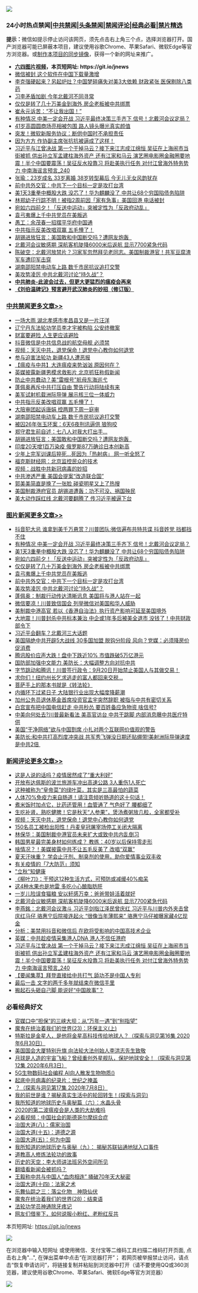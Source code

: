 ![](https://raw.githubusercontent.com/fqnews/bnews/master/64photo/fqnews-qr.jpg)

<div id="tt">
<h3>24小时热点禁闻|<a href="#%E4%B8%AD%E5%85%B1%E7%A6%81%E9%97%BB%E6%9B%B4%E5%A4%9A%E6%96%87%E7%AB%A0">中共禁闻</a>|<a href="#%E5%9B%BE%E7%89%87%E6%96%B0%E9%97%BB%E6%9B%B4%E5%A4%9A%E6%96%87%E7%AB%A0">头条禁闻</a>|<a href="#%E6%96%B0%E9%97%BB%E8%AF%84%E8%AE%BA%E6%9B%B4%E5%A4%9A%E6%96%87%E7%AB%A0">禁闻评论|<a href="#%E5%BF%85%E7%9C%8B%E7%BB%8F%E5%85%B8%E5%A5%BD%E6%96%87">经典必看|<a href="/video.md#%E7%A6%81%E7%89%87%E7%B2%BE%E9%80%89">禁片精选</a></h3>
<div><b>提示：</b>微信如提示停止访问该网页，须先点击右上角三个点，选择浏览器打开。国产浏览器可能已屏蔽本项目，建议使用谷歌Chrome、苹果Safari、微软Edge等官方浏览器。或<a href="https://github.com/fqnews/bnews/blob/master/%E5%88%B6%E4%BD%9Cgit%E7%A6%81%E9%97%BB%E9%95%9C%E5%83%8F.md">制作本项目的同步镜像</a>，获得一个新的网址来推广。</div>
<ul>
<li><b><a href="http://d1.bdrive.tk/64.mp4" target="_blank">六四图片视频</a>，本页短网址: https://git.io/jnews</b></li>
<li><a href="/cnnews/20200809/1376938.md">微信被封 这个软件在中国下载量激增</a></li>
<li><a href="/cnnews/20200809/1376880.md">李克强硬起来？另起炉灶？中国梦碎痛失对美3大依赖 财政紧张 医保剔除八类药</a></li>
<li><a href="/ssgc/20200809/1376915.md">习李矛盾加剧 今年北戴河不同寻常</a></li>
<li><a href="/topimagenews/20200809/1377013.md">仅仅是转了几十万美金到海外 房企老板被中共绑票</a></li>
<li><a href="/cnnews/20200809/1376947.md">崔永元诉苦：“不让我出国！”</a></li>
<li><a href="/topimagenews/20200809/1377321.md">有种情况 中美一定会开战 习近平最终决策三手齐下 信号！北戴河会议定局？</a></li>
<li><a href="/yule/20200809/1376896.md">41岁高圆圆商场亮相被包围 路人镜头曝光真实颜值</a></li>
<li><a href="/cnnews/20200809/1377236.md">突发！微软新服务协议：断供中国时不承担责任</a></li>
<li><a href="/cnnews/20200809/1376979.md">因为方方 作协副主席张抗抗被逼成了这样！</a></li>
<li><a href="/comments/20200809/1377175.md">习近平与江曾决战 第一个干掉马云？接下来江志成江绵恒 吴征在上海闹市当街被抓 供出孙立军孟建柱海外资产 还有江家和马云 演艺圈电影圈金融圈要地震！半个中国要震荡！吴征反水投靠习 将赴美执行任务 对付江曾海外特务势力 中南海谣言预言_240</a></li>
<li><a href="/yule/20200809/1376899.md">张瑜：23岁成名 33岁离婚 38岁转型幕后 今无儿无女风韵犹存</a></li>
<li><a href="/topimagenews/20200809/1376988.md">前中共外交官：中共下一个目标一定是攻打台湾</a></li>
<li><a href="/topimagenews/20200809/1377246.md">美1天3重拳中概股大跌 没芯了！华为麒麟没了 中共让68个穷国陷债务陷阱</a></li>
<li><a href="/cnnews/20200809/1377192.md">林郑幼子行踪不明！被指2周前因「家有急事」美国回港 电话被封</a></li>
<li><a href="/topimagenews/20200809/1377193.md">宛如六四前夕！「反送中运动」突被定性为「反政府动乱」 </a></li>
<li><a href="/topimagenews/20200809/1377012.md">袁弓夷爆上千中共党员在美叛逃</a></li>
<li><a href="/baitai/20200809/1377223.md">愚工：余茂春一招摆平华府中国通</a></li>
<li><a href="/cbnews/20200809/1377054.md">中共指示反美改唱双赢 五毛懵了！</a></li>
<li><a href="/cbnews/20200809/1377014.md">胡锡进放狂言：美国敢和中国断交吗？遭网友炮轰  </a></li>
<li><a href="/comments/20200809/1377221.md">北戴河会议敏感期 深航客机陡降6000米后返航 显示7700紧急代码</a></li>
<li><a href="/bannedvideo/20200809/1376904.md">陈破空：北戴河放禁片？习家军忽然拜见老同志。美国制裁港官！共军豆腐渣军车遭印军击穿</a></li>
<li><a href="/cbnews/20200809/1377017.md">湖南邵阳禁电动车上路 数千市民抗议追打交警</a></li>
<li><a href="/topimagenews/20200809/1376970.md">美攻势凌厉 中共北戴河讨论“持久战”？</a></li>
<li><b><a href="/comments/20200211/1275071.md" target="_blank">中共肺炎-此波会过去，但更大更猛烈的瘟疫会再来</a></b></li>
<li><b><a href="/comments/20200207/1272816.md" target="_blank">《刘伯温碑记》预言避开武汉肺炎的妙招（修订版）</a></b></li>
</ul>
</div>

<div class="catlist">
<h3><a href="/cbnews/" target="_blank">中共禁闻</a><span><a href="/cbnews/" target="_blank" rel="nofollow">更多文章>></a></span></h3>
<ul>
<li><a href="/cbnews/20200810/1377404.md" target="_blank">一场大雨 湖北孝感市孝昌县又是一片汪洋</a></li>
<li><a href="/cbnews/20200809/1377362.md" target="_blank">辽宁丹东法轮功学员李才宇被构陷 公安终撤案</a></li>
<li><a href="/cbnews/20200809/1377339.md" target="_blank">财富要避险 人生更应该避险</a></li>
<li><a href="/cbnews/20200809/1377337.md" target="_blank">抖音微信是中共信息战的航空母舰 必须禁</a></li>
<li><a href="/comments/20200809/1377181.md" target="_blank">视频：天灭中共，退党保命！退党中心教你如何退党</a></li>
<li><a href="/cbnews/20200809/1377186.md" target="_blank">参与迫害法轮功 新疆43人遭恶报</a></li>
<li><a href="/cbnews/20200809/1377270.md" target="_blank">【瘟疫与中共】大连瘟疫来势汹汹 原因何在？</a></li>
<li><a href="/cbnews/20200809/1377251.md" target="_blank">英媒披露新疆男模求救影片 北京抓狂称假新闻</a></li>
<li><a href="/cbnews/20200809/1377238.md" target="_blank">防止中共蠢动？美“雷根号”航母东海巡弋</a></li>
<li><a href="/cbnews/20200809/1377194.md" target="_blank">蓬佩奥再斥中共打压自由 警告行动将陆续有来</a></li>
<li><a href="/cbnews/20200809/1377169.md" target="_blank">美军试射机载洲际导弹 展示核三位一体威力</a></li>
<li><a href="/cbnews/20200809/1377054.md" target="_blank">中共指示反美改唱双赢 五毛懵了！</a></li>
<li><a href="/cbnews/20200809/1377018.md" target="_blank">大陪审团起诉唐娟 控两罪下周一庭审</a></li>
<li><a href="/cbnews/20200809/1377017.md" target="_blank">湖南邵阳禁电动车上路 数千市民抗议追打交警</a></li>
<li><a href="/cbnews/20200809/1377016.md" target="_blank">被囚26年张玉环案：6天6夜刑讯逼供 狼狗咬</a></li>
<li><a href="/cbnews/20200809/1377015.md" target="_blank">郑守君生前自述：七八人对我大打出手…</a></li>
<li><a href="/cbnews/20200809/1377014.md" target="_blank">胡锡进放狂言：美国敢和中国断交吗？遭网友炮轰  </a></li>
<li><a href="/cbnews/20200809/1376786.md" target="_blank">印度20天增1百万染疫 俄罗斯87万确诊日本创新高</a></li>
<li><a href="/cbnews/20200809/1376909.md" target="_blank">少年上完军训课后猝死…死因为「热射病」 网一听全怒了</a></li>
<li><a href="/cbnews/20200809/1376876.md" target="_blank">福克斯财经网：北京监控民众的技术</a></li>
<li><a href="/comments/20200808/1376747.md" target="_blank">视频：战胜中共新冠病毒的妙招</a></li>
<li><a href="/cbnews/20200808/1376749.md" target="_blank">中共渗透严重 美国会提案“改造联合国”</a></li>
<li><a href="/cbnews/20200808/1376705.md" target="_blank">郭美美简直是换了一张脸 碰瓷明星又上了热搜</a></li>
<li><a href="/cbnews/20200808/1376647.md" target="_blank">美国制裁港府官员 胡锡进遭轰：功不可没、祸国殃民</a></li>
<li><a href="/cbnews/20200808/1376633.md" target="_blank">美大动作踩红线 北戴河要翻腾了 传习近平被逼下台</a></li>

</ul>
</div>
<div class="catlist">
<h3><a href="/topimagenews/" target="_blank">图片新闻</a><span><a href="/topimagenews/" target="_blank" rel="nofollow">更多文章>></a></span></h3>
<ul>
<li><a href="/topimagenews/20200809/1377376.md" target="_blank">抖音犯大忌 谁拿到美千万悬赏？川普团队:微信遍布共特共谍 抖音姓党 挡都挡不住</a></li>
<li><a href="/topimagenews/20200809/1377321.md" target="_blank">有种情况 中美一定会开战 习近平最终决策三手齐下 信号！北戴河会议定局？</a></li>
<li><a href="/topimagenews/20200809/1377246.md" target="_blank">美1天3重拳中概股大跌 没芯了！华为麒麟没了 中共让68个穷国陷债务陷阱</a></li>
<li><a href="/topimagenews/20200809/1377193.md" target="_blank">宛如六四前夕！「反送中运动」突被定性为「反政府动乱」</a></li>
<li><a href="/topimagenews/20200809/1377013.md" target="_blank">仅仅是转了几十万美金到海外 房企老板被中共绑票</a></li>
<li><a href="/topimagenews/20200809/1377012.md" target="_blank">袁弓夷爆上千中共党员在美叛逃</a></li>
<li><a href="/topimagenews/20200809/1376988.md" target="_blank">前中共外交官：中共下一个目标一定是攻打台湾</a></li>
<li><a href="/topimagenews/20200809/1376970.md" target="_blank">美攻势凌厉 中共北戴河讨论“持久战”？</a></li>
<li><a href="/topimagenews/20200808/1376653.md" target="_blank">蓬佩奥：制裁行动传达清晰讯息 美国将与港人站在一起</a></li>
<li><a href="/topimagenews/20200808/1376494.md" target="_blank">微信要凉！川普致信国会 列举微信对美国和华人威胁</a></li>
<li><a href="/topimagenews/20200808/1376493.md" target="_blank">美制裁中港高官 若以《香港自治法》执行资产影响可延至美国境外</a></li>
<li><a href="/topimagenews/20200807/1376320.md" target="_blank">大地震！川普封杀中共标本兼治 中企或1年多后被美全退市 没钱了！中共财政部令下</a></li>
<li><a href="/topimagenews/20200807/1376226.md" target="_blank">习近平会翻车？北戴河三大话题</a></li>
<li><a href="/topimagenews/20200807/1376194.md" target="_blank">美国隔绝中共开辟5大战线 30多国加盟 脱钩分阶段 风向？党媒：必须降房价促消费</a></li>
<li><a href="/topimagenews/20200807/1376088.md" target="_blank">腾讯股价应声大跌！盘中下跌近10% 市值跌破5万亿港元</a></li>
<li><a href="/topimagenews/20200807/1376087.md" target="_blank">国防部加强中文能力 美防长：大幅调整方向对抗中共</a></li>
<li><a href="/topimagenews/20200807/1375982.md" target="_blank">字节跳动和腾讯！川普签行政令：9月20日开始禁止美国人与其做交易！</a></li>
<li><a href="/topimagenews/20200807/1375920.md" target="_blank">求你们！纽约州长乞求逃走的富人都回来交税…</a></li>
<li><a href="/comments/20200807/1375707.md" target="_blank">菩萨手上的那本书就是《转法轮》</a></li>
<li><a href="/topimagenews/20200807/1375875.md" target="_blank">内循环下过紧日子 大陆银行业出现大幅度降薪潮</a></li>
<li><a href="/topimagenews/20200807/1375874.md" target="_blank">加州公务员退休基金首席投资官孟宇突然辞职 被指与中共有密切关系</a></li>
<li><a href="/topimagenews/20200807/1375873.md" target="_blank">白宫宣布把中国电信赶走 中共秒怂 要百姓备应急物资 啥信号?</a></li>
<li><a href="/topimagenews/20200807/1375872.md" target="_blank">中美向何处去?川普最新看法 美高官访台 中共干跳脚 内部消息曝中共医疗特供</a></li>
<li><a href="/topimagenews/20200807/1375871.md" target="_blank">美国“干净网络”欲与中国割席 小扎对两个互联网价值观的警告</a></li>
<li><a href="/topimagenews/20200806/1375697.md" target="_blank">美防长:和中共打高烈度冲突战 共军秀飞弹没日期还贴绷带!美射洲际导弹速度是中共2倍 </a></li>

</ul>
</div>
<div class="catlist">
<h3><a href="/comments/" target="_blank">新闻评论</a><span><a href="/comments/" target="_blank" rel="nofollow">更多文章>></a></span></h3>
<ul>
<li><a href="/comments/20200810/1377384.md" target="_blank">这是人说的话吗？疫情居然成了“重大利好”</a></li>
<li><a href="/comments/20200810/1377382.md" target="_blank">开放布达佩斯的波兰旅游车冲出高速公路 3人重伤1人死亡</a></li>
<li><a href="/comments/20200809/1377347.md" target="_blank">这种被称为“皇帝菜”的绿叶菜，其实是三高最怕的蔬菜</a></li>
<li><a href="/comments/20200809/1377346.md" target="_blank">人体70%免疫力来自肠道！请注意倾听肠道的这十句话！</a></li>
<li><a href="/comments/20200809/1377345.md" target="_blank">煮米饭时加点它，比药还管用！血管通了 气色好了 腰都细了</a></li>
<li><a href="/comments/20200809/1377344.md" target="_blank">生吃补肾，熟吃健脾！它是秋天“人参果”，煲汤煮粥放几粒，全家都受补</a></li>
<li><a href="/comments/20200809/1377181.md" target="_blank">视频：天灭中共，退党保命！退党中心教你如何退党</a></li>
<li><a href="/comments/20200809/1377316.md" target="_blank">150名员工被检出阳性！丹麦皇冠屠宰场停工关闭大隔离</a></li>
<li><a href="/comments/20200809/1377299.md" target="_blank">林保华：美国制裁中港官员未来扩大或致中共内乱倒习</a></li>
<li><a href="/comments/20200809/1377298.md" target="_blank">韩国男星最完美身材如何练成？ 教练：40岁以后保持零走形</a></li>
<li><a href="/comments/20200809/1377237.md" target="_blank">啥情况？！美媒披露中共不让五毛反美了 改唱“双赢”</a></li>
<li><a href="/comments/20200809/1377232.md" target="_blank">夏天汗味重？ 学会止汗剂、制臭剂的使用，助你爱情事业双丰收</a></li>
<li><a href="/comments/20200809/1377231.md" target="_blank">有关疫情的「7大防范」须知</a></li>
<li><a href="/comments/20200809/1377230.md" target="_blank">&quot;立秋&quot;知健康</a></li>
<li><a href="/comments/20200809/1377229.md" target="_blank">《柳叶刀》：干预这12种生活方式，可预防或减缓40%痴呆</a></li>
<li><a href="/comments/20200809/1377228.md" target="_blank">这4种水果也是地雷 多吃小心酿脂肪肝</a></li>
<li><a href="/comments/20200809/1377227.md" target="_blank">一岁儿险误食猫粮  安以轩感万幸：爸爸带娃活着就好</a></li>
<li><a href="/comments/20200809/1377221.md" target="_blank">北戴河会议敏感期 深航客机陡降6000米后返航 显示7700紧急代码</a></li>
<li><a href="/comments/20200809/1377204.md" target="_blank">李燕銘：北戴河会议激斗 习近平剑指江泽民曾庆红 习近平与川普内外夹击曾庆红马仔 骆惠宁后院接连起火 “很像当年薄熙来” 骆惠宁马仔被曝家藏4亿现金</a></li>
<li><a href="/comments/20200809/1377203.md" target="_blank">分析：美禁用抖音和微信后  在欧将受影响的中国高技术企业</a></li>
<li><a href="/comments/20200809/1377202.md" target="_blank">英媒：中共趁疫情采集港人DNA 港人不信任港府</a></li>
<li><a href="/comments/20200809/1377175.md" target="_blank">习近平与江曾决战 第一个干掉马云？接下来江志成江绵恒 吴征在上海闹市当街被抓 供出孙立军孟建柱海外资产 还有江家和马云 演艺圈电影圈金融圈要地震！半个中国要震荡！吴征反水投靠习 将赴美执行任务 对付江曾海外特务势力 中南海谣言预言_240</a></li>
<li><a href="/comments/20200809/1377171.md" target="_blank">【要闻集萃】拜登直接给中共打气 舔功不是中国人专利</a></li>
<li><a href="/comments/20200809/1377029.md" target="_blank">最后一击 文字的两千多年就结束在微信手里</a></li>
<li><a href="/comments/20200809/1377028.md" target="_blank">搬起石头砸自己脚 能说好“中国故事”？</a></li>

</ul>
</div>

<div class="catlist">
<h3>必看经典好文</h3>
<ul>
<li><a href="/cbnews/20200624/1349641.md" target="_blank">官媒口中“担保”的三峡大坝：从“万年一遇”到“别指望”</a></li>
<li><a href="/ssgc/20180904/993719.md" target="_blank">魔鬼在统治着我们的世界(23)：环保主义(上)</a></li>
<li><a href="/comments/20200712/1359460.md" target="_blank">特斯拉是金星人，是他将金星高科技传给地球人？（探索与洞见第16集 2020年6月30日）</a></li>
<li><a href="/comments/20200516/1329276.md" target="_blank">美国国会大厦特别升旗 向法轮大法创始人李洪志先生致敬</a></li>
<li><a href="/comments/20200712/1359456.md" target="_blank">月球是人造的宇宙飞船？曾经重创外星舰队，保护地球安全！（探索与洞见第12集 2020年6月3日）</a></li>
<li><a href="/topimagenews/20200527/1335347.md" target="_blank">5G生物数码社会编程 AI向人散发生物物质()</a></li>
<li><a href="/comments/20200702/1354076.md" target="_blank">起底中共病毒的纪录片：世纪之掩盖</a></li>
<li><a href="/comments/20200712/1359461.md" target="_blank">？（探索与洞见第17集 2020年7月8日）</a></li>
<li><a href="/comments/20200715/1359453.md" target="_blank">我的前世是谁？揭秘真实生活中的轮回转生！(探索与洞见)</a></li>
<li><a href="/cbnews/20171115/856086.md" target="_blank">我所知道的地球历史与奥秘篇（六）：水晶头骨</a></li>
<li><a href="/comments/20200712/1359432.md" target="_blank">2020的第二波瘟疫会是人类的大劫难吗</a></li>
<li><a href="/comments/20200806/1375443.md" target="_blank">必看视频：中国社会的斯德哥尔摩综合症</a></li>
<li><a href="/cbnews/20190424/914482.md" target="_blank">治国大道(八)：儒家治国</a></li>
<li><a href="/topimagenews/20180322/917868.md" target="_blank">治国大道(十五)：道德之源</a></li>
<li><a href="/cbnews/20180311/913065.md" target="_blank">治国大道(五)：何为中国</a></li>
<li><a href="/topimagenews/20180325/919134.md" target="_blank">我所知道的地球历史与奥秘（九）： 揭秘苏联钻通地狱入口事件</a></li>
<li><a href="/comments/20200805/1375080.md" target="_blank">道教高人修炼法轮功的故事</a></li>
<li><a href="/tculture/20121025/73064.md" target="_blank">历史的天空：李大师讲法班另外空间所见</a></li>
<li><a href="/fanqiang/20200616/1345793.md" target="_blank">翻墙看新闻会被抓吗？</a></li>
<li><a href="/cbnews/20200730/1371580.md" target="_blank">王毅称中共与中国人“血肉相连” 捅破70年天大秘密</a></li>
<li><a href="/cbnews/20180320/916962.md" target="_blank">治国大道(十四)：法家之术</a></li>
<li><a href="/tculture/20190101/1056889.md" target="_blank">乐舞仙踪之三：落尘化物　神隐仙伏</a></li>
<li><a href="/comments/20181228/1054609.md" target="_blank">魔鬼在统治着我们的世界(28)：结束语</a></li>
<li><a href="/health/20170626/780263.md" target="_blank">法轮功学员神通除牙疼记</a></li>
<li><a href="/comments/20200712/1359630.md" target="_blank">网友们借鉴下，如何说服小粉红、老粉红反共</a></li>

</ul>
</div>

本页短网址: https://git.io/jnews

![](https://raw.githubusercontent.com/fqnews/bnews/master/64photo/fqnews-qr.jpg)

在浏览器中输入短网址 或使用微信、支付宝等二维码工具扫描二维码打开页面, 点击右上角"...", 在弹出菜单中点击“在浏览器打开”； 若网页被举报禁止访问，请点击“恢复申请访问”，将链接复制并粘贴到浏览器中打开（请不要使用QQ或360浏览器，建议使用谷歌Chrome、苹果Safari、微软Edge等官方浏览器）

![](https://raw.githubusercontent.com/fqnews/bnews/master/64photo/wx.jpg)